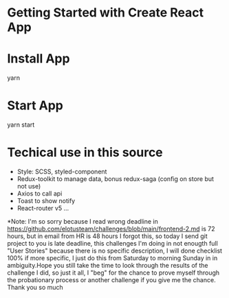 # Getting Started with Create React App

# Install App

yarn

# Start App

yarn start

# Techical use in this source

- Style: SCSS, styled-component
- Redux-toolkit to manage data, bonus redux-saga (config on store but not use)
- Axios to call api
- Toast to show notify
- React-router v5
  ...

\*Note: I'm so sorry because I read wrong deadline in https://github.com/elotusteam/challenges/blob/main/frontend-2.md is 72 hours, but in email from HR is 48 hours I forgot this, so today I send git project to you is late deadline, this challenges I'm doing in not enougth full "User Stories" because there is no specific description, I will done checklist 100% if more specific, I just do this from Saturday to morning Sunday in in ambiguity.Hope you still take the time to look through the results of the challenge I did, so just it all, I "beg" for the chance to prove myself through the probationary process or another challenge if you give me the chance. Thank you so much
